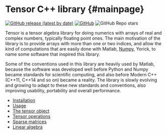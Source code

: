 # Tensor C++ library {#mainpage}

[![GitHub release (latest by date)](https://img.shields.io/github/v/release/juanjosegarciaripoll/tensor)](https://github.com/juanjosegarciaripoll/tensor/releases/latest)
[![GitHub](https://img.shields.io/github/license/juanjosegarciaripoll/tensor)](https://github.com/juanjosegarciaripoll/tensor/blob/main/LICENSE)
![GitHub Repo stars](https://img.shields.io/github/stars/juanjosegarciaripoll/tensor)

Tensor is a tensor algebra library for doing numerics with arrays of real and complex numbers, typically floating point ones. The main motivation of the library is to provide arrays with more than one or two indices, and allow the kind of computations that are easily done with Matlab, [Numpy], Yorick, to name some software that inspired this library. 

Some of the conventions used in this library are heavily used by Matlab, because the software was developed well before Python and Numpy became standards for scientific computing, and also before Modern C++ (C++11, C++14 and so on) became a reality. The library is slowly evolving and growing to adapt to these new standards and conventions, also improving usability, portability and overall performance.

- [Installation](#installation)
- [Usage](#usage)
- [The tensor object](#tensor)
- [Tensor operations](#operations)
- [Sparse matrices](#sparse)
- [Linear algebra](#linalg)

[Numpy]: https://numpy.org/doc/stable/
[Yorick]: http://yorick.sourceforge.net/
